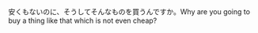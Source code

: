 <tr><td>安くもないのに、そうしてそんなものを買うんですか。<td><tr><tr><td>Why are you going to buy a thing like that which is not even cheap?<td><tr></table>

